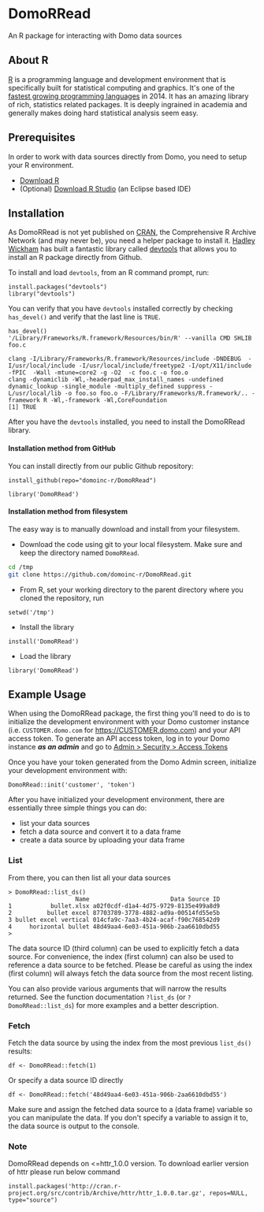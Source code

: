 DomoRRead
=======

An R package for interacting with Domo data sources

## About R
[R](http://www.r-project.org/) is a programming language and development environment that is specifically built for statistical computing and graphics.  It's one of the [fastest growing programming languages](http://www.tiobe.com/index.php/content/paperinfo/tpci/index.html) in 2014.  It has an amazing library of rich, statistics related packages.  It is deeply ingrained in academia and generally makes doing hard statistical analysis seem easy.

## Prerequisites
In order to work with data sources directly from Domo, you need to setup your R environment.

* [Download R](http://www.r-project.org)
* (Optional) [Download R Studio](http://www.rstudio.com) (an Eclipse based IDE)

## Installation
As DomoRRead is not yet published on [CRAN](http://cran.r-project.org/mirrors.html), the Comprehensive R Archive Network (and may never be), you need a helper package to install it.  [Hadley Wickham](http://had.co.nz/) has built a fantastic library called [devtools](https://github.com/hadley/devtools) that allows you to install an R package directly from Github.

To install and load `devtools`, from an R command prompt, run:
```
install.packages("devtools")
library("devtools")
```
You can verify that you have `devtools` installed correctly by checking `has_devel()` and verify that the last line is `TRUE`.
```
has_devel()
'/Library/Frameworks/R.framework/Resources/bin/R' --vanilla CMD SHLIB foo.c

clang -I/Library/Frameworks/R.framework/Resources/include -DNDEBUG  -I/usr/local/include -I/usr/local/include/freetype2 -I/opt/X11/include    -fPIC  -Wall -mtune=core2 -g -O2  -c foo.c -o foo.o
clang -dynamiclib -Wl,-headerpad_max_install_names -undefined dynamic_lookup -single_module -multiply_defined suppress -L/usr/local/lib -o foo.so foo.o -F/Library/Frameworks/R.framework/.. -framework R -Wl,-framework -Wl,CoreFoundation
[1] TRUE
```

After you have the `devtools` installed, you need to install the DomoRRead library.

#### Installation method from GitHub

You can install directly from our public Github repository:
  ```
  install_github(repo="domoinc-r/DomoRRead")
  ```
  
  ```
  library('DomoRRead')
  ```

#### Installation method from filesystem
The easy way is to manually download and install from your filesystem.
  * Download the code using git to your local filesystem.  Make sure and keep the directory named `DomoRRead`.
  ```bash
  cd /tmp
  git clone https://github.com/domoinc-r/DomoRRead.git
  ```
  * From R, set your working directory to the parent directory where you cloned the repository, run
  ```
  setwd('/tmp')
  ```
  * Install the library
  ```
  install('DomoRRead')
  ```
  * Load the library
  ```
  library('DomoRRead')
  ```
  

## Example Usage
When using the DomoRRead package, the first thing you'll need to do is to initialize the development environment with your Domo customer instance (i.e. `CUSTOMER.domo.com` for https://CUSTOMER.domo.com) and your API access token.  To generate an API access token, log in to your Domo instance ***as an admin*** and go to [Admin > Security > Access Tokens](https://domo.domo.com/admin/security/accesstokens)

Once you have your token generated from the Domo Admin screen, initialize your development environment with:
```
DomoRRead::init('customer', 'token')
```

After you have initialized your development environment, there are essentially three simple things you can do:
* list your data sources
* fetch a data source and convert it to a data frame
* create a data source by uploading your data frame

### List
From there, you can then list all your data sources
```
> DomoRRead::list_ds()
                   Name                       Data Source ID
1           bullet.xlsx a02f0cdf-d1a4-4d75-9729-8135e499a8d9
2          bullet excel 87703789-3778-4882-ad9a-00514fd55e5b
3 bullet excel vertical 014cfa9c-7aa3-4b24-acaf-f90c768542d9
4     horizontal bullet 48d49aa4-6e03-451a-906b-2aa6610dbd55
>
```
The data source ID (third column) can be used to explicitly fetch a data source.  For convenience, the index (first column) can also be used to reference a data source to be fetched.  Please be careful as using the index (first column) will always fetch the data source from the most recent listing.

You can also provide various arguments that will narrow the results returned.  See the function documentation `?list_ds` (or `?DomoRRead::list_ds`) for more examples and a better description.

### Fetch
Fetch the data source by using the index from the most previous `list_ds()` results:
```
df <- DomoRRead::fetch(1)
```
Or specify a data source ID directly
```
df <- DomoRRead::fetch('48d49aa4-6e03-451a-906b-2aa6610dbd55')
```
Make sure and assign the fetched data source to a (data frame) variable so you can manipulate the data.  If you don't specify a variable to assign it to, the data source is output to the console.

### Note
DomoRRead depends on <=httr_1.0.0 version. To download earlier version of httr please run below command

```
install.packages('http://cran.r-project.org/src/contrib/Archive/httr/httr_1.0.0.tar.gz', repos=NULL, type="source")
```
